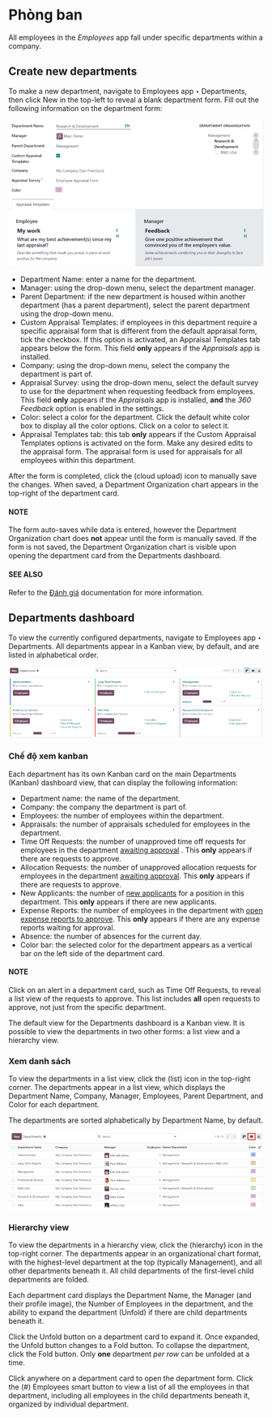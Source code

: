 # Phòng ban

All employees in the *Employees* app fall under specific departments within a company.

## Create new departments

To make a new department, navigate to Employees app ‣ Departments, then click
New in the top-left to reveal a blank department form. Fill out the following
information on the department form:

![The department for with all fields filled out.](../../../.gitbook/assets/department-form.png)
- Department Name: enter a name for the department.
- Manager: using the drop-down menu, select the department manager.
- Parent Department: if the new department is housed within another department (has a
  parent department), select the parent department using the drop-down menu.
- Custom Appraisal Templates: if employees in this department require a specific
  appraisal form that is different from the default appraisal form, tick the checkbox. If this
  option is activated, an Appraisal Templates tab appears below the form. This field
  **only** appears if the *Appraisals* app is installed.
- Company: using the drop-down menu, select the company the department is part of.
- Appraisal Survey: using the drop-down menu, select the default survey to use for the
  department when requesting feedback from employees. This field **only** appears if the
  *Appraisals* app is installed, **and** the *360 Feedback* option is enabled in the settings.
- Color: select a color for the department. Click the default white color box to display
  all the color options. Click on a color to select it.
- Appraisal Templates tab: this tab **only** appears if the Custom Appraisal
  Templates options is activated on the form. Make any desired edits to the appraisal form. The
  appraisal form is used for appraisals for all employees within this department.

After the form is completed, click the <i class="fa fa-cloud-upload"></i> (cloud upload) icon to
manually save the changes. When saved, a Department Organization chart appears in the
top-right of the department card.

#### NOTE
The form auto-saves while data is entered, however the Department Organization chart
does **not** appear until the form is manually saved. If the form is not saved, the
Department Organization chart is visible upon opening the department card from the
Departments dashboard.

#### SEE ALSO
Refer to the [Đánh giá](applications/hr/appraisals.md) documentation for more information.

## Departments dashboard

To view the currently configured departments, navigate to Employees app ‣
Departments. All departments appear in a Kanban view, by default, and are listed in alphabetical
order.

![The departments dashboard view with all the department cards in a Kanban view.](../../../.gitbook/assets/departments.png)

### Chế độ xem kanban

Each department has its own Kanban card on the main Departments <i class="oi oi-view-kanban"></i>
(Kanban) dashboard view, that can display the following information:

- Department name: the name of the department.
- Company: the company the department is part of.
- Employees: the number of employees within the department.
- Appraisals: the number of appraisals scheduled for employees in the department.
- Time Off Requests: the number of unapproved time off requests for employees in the
  department [awaiting approval](applications/hr/time_off/management.md#time-off-manage-time-off) . This **only** appears if there
  are requests to approve.
- Allocation Requests: the number of unapproved allocation requests for employees in the
  department [awaiting approval](applications/hr/time_off/management.md#time-off-manage-allocations). This **only** appears if there
  are requests to approve.
- New Applicants: the number of [new applicants](applications/hr/recruitment/recruitment-flow.md#recruitment-new) for a position
  in this department. This **only** appears if there are new applicants.
- Expense Reports: the number of employees in the department with [open expense
  reports to approve](applications/finance/expenses/approve_expenses.md). This **only** appears if there are
  any expense reports waiting for approval.
- Absence: the number of absences for the current day.
- Color bar: the selected color for the department appears as a vertical bar on the left side of the
  department card.

#### NOTE
Click on an alert in a department card, such as Time Off Requests, to reveal a list
view of the requests to approve. This list includes **all** open requests to approve, not just
from the specific department.

The default view for the Departments dashboard is a Kanban view. It is possible to view
the departments in two other forms: a list view and a hierarchy view.

### Xem danh sách

To view the departments in a list view, click the <i class="fa fa-align-justify"></i> (list) icon
in the top-right corner. The departments appear in a list view, which displays the
Department Name, Company, Manager, Employees,
Parent Department, and Color for each department.

The departments are sorted alphabetically by Department Name, by default.

![The departments presented in a list view.](../../../.gitbook/assets/list1.png)

### Hierarchy view

To view the departments in a hierarchy view, click the <i class="fa fa-share-alt fa-rotate-90"></i>
(hierarchy) icon in the top-right corner. The departments appear in an organizational
chart format, with the highest-level department at the top (typically Management), and
all other departments beneath it. All child departments of the first-level child departments are
folded.

Each department card displays the Department Name, the Manager (and their
profile image), the Number of Employees in the department, and the ability to expand the
department (Unfold) if there are child departments beneath it.

Click the Unfold button on a department card to expand it. Once expanded, the
Unfold button changes to a Fold button. To collapse the department, click
the Fold button. Only **one** department *per row* can be unfolded at a time.

Click anywhere on a department card to open the department form. Click the (#) Employees
smart button to view a list of all the employees in that department, including all employees in the
child departments beneath it, organized by individual department.
